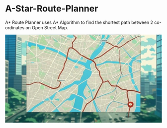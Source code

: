 # A-Star-Route-Planner
A* Route Planner uses A* Algorithm to find the shortest path between 2 co-ordinates on Open Street Map.

![A* RP](astarreadmeimg.jpg)
